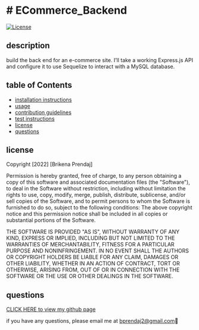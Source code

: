 # # ECommerce_Backend

  [![License](https://img.shields.io/badge/License-MIT-yellow.svg)](https://opensource.org/licenses/MIT)

  ## description

  build the back end for an e-commerce site. I’ll take a working Express.js API and configure it to use Sequelize to interact with a MySQL database.

  ## table of Contents
  *  [installation instructions](#installation-instructions)
  *  [usage](#usage)
  *  [contribution guidelines](#contribution-guidelines)
  *  [test instructions](#test-instructions)
  *  [license](#license)
  *  [questions](#questions)
 
  ## license
  Copyright [2022] [Brikena Prendaj]

  Permission is hereby granted, free of charge, to any person obtaining a copy of this software and associated documentation files (the "Software"), to deal in the Software without restriction, including without limitation the rights to use, copy, modify, merge, publish, distribute, sublicense, and/or sell copies of the Software, and to permit persons to whom the Software is furnished to do so, subject to the following conditions:
  The above copyright notice and this permission notice shall be included in all copies or substantial portions of the Software.
        
  THE SOFTWARE IS PROVIDED "AS IS", WITHOUT WARRANTY OF ANY KIND, EXPRESS OR IMPLIED, INCLUDING BUT NOT LIMITED TO THE WARRANTIES OF MERCHANTABILITY, FITNESS FOR A PARTICULAR PURPOSE AND NONINFRINGEMENT. IN NO EVENT SHALL THE AUTHORS OR COPYRIGHT HOLDERS BE LIABLE FOR ANY CLAIM, DAMAGES OR OTHER LIABILITY, WHETHER IN AN ACTION OF CONTRACT, TORT OR OTHERWISE, ARISING FROM, OUT OF OR IN CONNECTION WITH THE SOFTWARE OR THE USE OR OTHER DEALINGS IN THE SOFTWARE.

  ## questions
  [CLICK HERE to view my github page](https://github.com/bprendaj)

  if you have any questions, please email me at bprendaj2@gmail.com:purple_heart:

  
